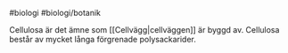 #biologi #biologi/botanik 

Cellulosa är det ämne som [[Cellvägg|cellväggen]] är byggd av. Cellulosa består av mycket långa förgrenade polysackarider.